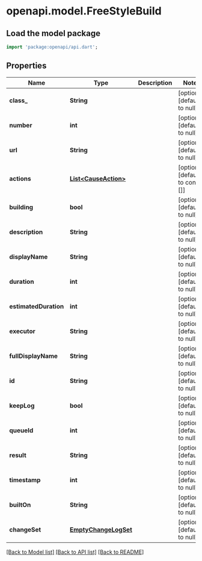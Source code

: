 # openapi.model.FreeStyleBuild

## Load the model package
```dart
import 'package:openapi/api.dart';
```

## Properties
Name | Type | Description | Notes
------------ | ------------- | ------------- | -------------
**class_** | **String** |  | [optional] [default to null]
**number** | **int** |  | [optional] [default to null]
**url** | **String** |  | [optional] [default to null]
**actions** | [**List&lt;CauseAction&gt;**](CauseAction.md) |  | [optional] [default to const []]
**building** | **bool** |  | [optional] [default to null]
**description** | **String** |  | [optional] [default to null]
**displayName** | **String** |  | [optional] [default to null]
**duration** | **int** |  | [optional] [default to null]
**estimatedDuration** | **int** |  | [optional] [default to null]
**executor** | **String** |  | [optional] [default to null]
**fullDisplayName** | **String** |  | [optional] [default to null]
**id** | **String** |  | [optional] [default to null]
**keepLog** | **bool** |  | [optional] [default to null]
**queueId** | **int** |  | [optional] [default to null]
**result** | **String** |  | [optional] [default to null]
**timestamp** | **int** |  | [optional] [default to null]
**builtOn** | **String** |  | [optional] [default to null]
**changeSet** | [**EmptyChangeLogSet**](EmptyChangeLogSet.md) |  | [optional] [default to null]

[[Back to Model list]](../README.md#documentation-for-models) [[Back to API list]](../README.md#documentation-for-api-endpoints) [[Back to README]](../README.md)


